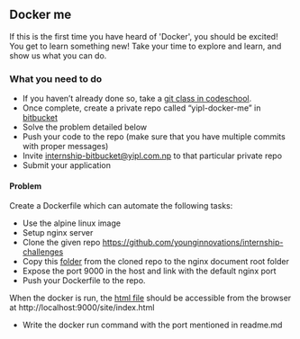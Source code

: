 ## Docker me

If this is the first time you have heard of 'Docker', you should be excited! You get to learn something new! Take your time to explore and learn, and show us what you can do. 

### What you need to do

* If you haven’t already done so, take a [git class in codeschool](https://www.simplilearn.com/learn-git-basics-skillup).
* Once complete, create a private repo called “yipl-docker-me” in [bitbucket](https://bitbucket.org)
* Solve the problem detailed below
* Push your code to the repo (make sure that you have multiple commits with proper messages) 
* Invite internship-bitbucket@yipl.com.np to that particular private repo
* Submit your application

#### Problem

Create a Dockerfile which can automate the following tasks:

* Use the alpine linux image
* Setup nginx server
* Clone the given repo https://github.com/younginnovations/internship-challenges
* Copy this [folder](https://github.com/younginnovations/internship-challenges/tree/master/devops/docker-me/site) from the cloned repo to the nginx document root folder
* Expose the port 9000 in the host and link with the default nginx port
* Push your Dockerfile to the repo.

When the docker is run, the [html file](https://github.com/younginnovations/internship-challenges/blob/master/devops/docker-me/site/index.html) should be accessible from the browser at http://localhost:9000/site/index.html

* Write the docker run command with the port mentioned in readme.md



